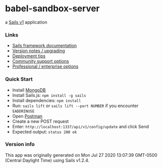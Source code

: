 # babel-sandbox-server

a [Sails v1](https://sailsjs.com) application


### Links

+ [Sails framework documentation](https://sailsjs.com/get-started)
+ [Version notes / upgrading](https://sailsjs.com/documentation/upgrading)
+ [Deployment tips](https://sailsjs.com/documentation/concepts/deployment)
+ [Community support options](https://sailsjs.com/support)
+ [Professional / enterprise options](https://sailsjs.com/enterprise)

### Quick Start
+ Install [MongoDB](https://www.mongodb.com/try/download/community)
+ Install Sails.js: `npm install -g sails`
+ Install dependencies: `npm install`
+ Run: `sails lift` or `sails lift --port NUMBER` if you encounter `EADDRINUSE`
+ Open [Postman](https://www.postman.com/downloads/)
+ Create a new POST request
+ Enter: `http://localhost:1337/api/v1/config/update` and click Send
+ Expected output: `status 200 ok`

### Version info

This app was originally generated on Mon Jul 27 2020 13:07:39 GMT-0500 (Central Daylight Time) using Sails v1.2.4.

<!-- Internally, Sails used [`sails-generate@1.17.2`](https://github.com/balderdashy/sails-generate/tree/v1.17.2/lib/core-generators/new). -->



<!--
Note:  Generators are usually run using the globally-installed `sails` CLI (command-line interface).  This CLI version is _environment-specific_ rather than app-specific, thus over time, as a project's dependencies are upgraded or the project is worked on by different developers on different computers using different versions of Node.js, the Sails dependency in its package.json file may differ from the globally-installed Sails CLI release it was originally generated with.  (Be sure to always check out the relevant [upgrading guides](https://sailsjs.com/upgrading) before upgrading the version of Sails used by your app.  If you're stuck, [get help here](https://sailsjs.com/support).)
-->

